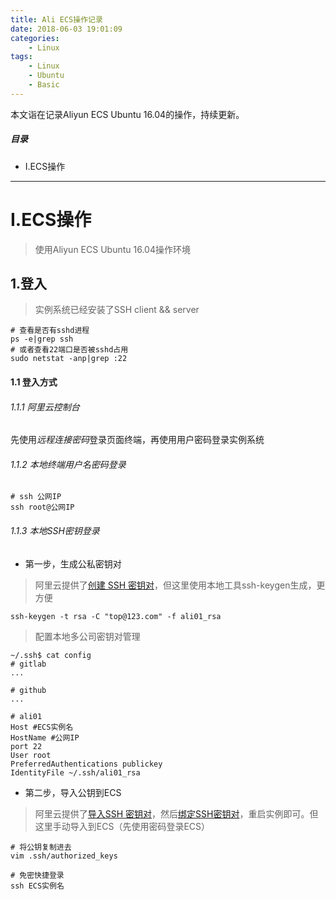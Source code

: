 ```yaml
---
title: Ali ECS操作记录
date: 2018-06-03 19:01:09
categories:
    - Linux
tags:
    - Linux
    - Ubuntu
    - Basic
---
```


本文诣在记录Aliyun ECS Ubuntu 16.04的操作，持续更新。

<!-- more -->

##### 目录
+ I.ECS操作


---

# I.ECS操作

> 使用Aliyun ECS Ubuntu 16.04操作环境

## 1.登入

> 实例系统已经安装了SSH client && server

```
# 查看是否有sshd进程
ps -e|grep ssh
# 或者查看22端口是否被sshd占用
sudo netstat -anp|grep :22
```

#### 1.1 登入方式

###### 1.1.1 阿里云控制台

先使用*远程连接密码*登录页面终端，再使用用户密码登录实例系统

###### 1.1.2 本地终端用户名密码登录

```shell
# ssh 公网IP
ssh root@公网IP
```

###### 1.1.3 本地SSH密钥登录

- 第一步，生成公私密钥对

> 阿里云提供了[创建 SSH 密钥对](https://help.aliyun.com/document_detail/51793.html?spm=a2c4g.11186623.4.1.1c27bf87Sh7S5L)，但这里使用本地工具ssh-keygen生成，更方便

```shell
ssh-keygen -t rsa -C "top@123.com" -f ali01_rsa
```

> 配置本地多公司密钥对管理

```
~/.ssh$ cat config 
# gitlab
...

# github
...

# ali01
Host #ECS实例名
HostName #公网IP
port 22
User root
PreferredAuthentications publickey
IdentityFile ~/.ssh/ali01_rsa
```

- 第二步，导入公钥到ECS

> 阿里云提供了[导入SSH 密钥对](https://help.aliyun.com/document_detail/51794.html?spm=a2c4g.11186623.2.16.70e6cc5a1Ni3Ya#concept_hvw_wj1_ydb)，然后[绑定SSH密钥对](https://help.aliyun.com/document_detail/51796.html?spm=a2c4g.11186623.4.2.1c27bf87Sh7S5L)，重启实例即可。但这里手动导入到ECS（先使用密码登录ECS）

```shell
# 将公钥复制进去
vim .ssh/authorized_keys
```

```shell
# 免密快捷登录
ssh ECS实例名
```
